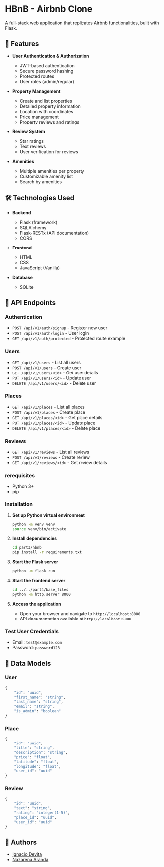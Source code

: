# HBnB - Airbnb Clone

A full-stack web application that replicates Airbnb functionalities, built with Flask.

## 🌟 Features

- **User Authentication & Authorization**
  - JWT-based authentication
  - Secure password hashing
  - Protected routes
  - User roles (admin/regular)

- **Property Management**
  - Create and list properties
  - Detailed property information
  - Location with coordinates
  - Price management
  - Property reviews and ratings

- **Review System**
  - Star ratings
  - Text reviews
  - User verification for reviews

- **Amenities**
  - Multiple amenities per property
  - Customizable amenity list
  - Search by amenities

## 🛠️ Technologies Used

- **Backend**
  - Flask (framework)
  - SQLAlchemy
  - Flask-RESTx (API documentation)
  - CORS

- **Frontend**
  - HTML
  - CSS
  - JavaScript (Vanilla)

- **Database**
  - SQLite

## 📝 API Endpoints

### Authentication
- `POST /api/v1/auth/signup` - Register new user
- `POST /api/v1/auth/login` - User login
- `GET /api/v1/auth/protected` - Protected route example

### Users
- `GET /api/v1/users` - List all users
- `POST /api/v1/users` - Create user
- `GET /api/v1/users/<id>` - Get user details
- `PUT /api/v1/users/<id>` - Update user
- `DELETE /api/v1/users/<id>` - Delete user

### Places
- `GET /api/v1/places` - List all places
- `POST /api/v1/places` - Create place
- `GET /api/v1/places/<id>` - Get place details
- `PUT /api/v1/places/<id>` - Update place
- `DELETE /api/v1/places/<id>` - Delete place

### Reviews
- `GET /api/v1/reviews` - List all reviews
- `POST /api/v1/reviews` - Create review
- `GET /api/v1/reviews/<id>` - Get review details

### rerequisites
- Python 3+
- pip

### Installation

1. **Set up Python virtual environment**
   ```bash
   python -m venv venv
   source venv/bin/activate
   ```

2. **Install dependencies**
   ```bash
   cd part3/hbnb
   pip install -r requirements.txt
   ```

3. **Start the Flask server**
   ```bash
   python -m flask run
   ```

4. **Start the frontend server**
   ```bash
   cd ../../part4/base_files
   python -m http.server 8000
   ```

5. **Access the application**
   - Open your browser and navigate to `http://localhost:8000`
   - API documentation available at `http://localhost:5000`

### Test User Credentials
- Email: `test@example.com`
- Password: `password123`

## 📝 Data Models

### User
```python
{
    "id": "uuid",
    "first_name": "string",
    "last_name": "string",
    "email": "string",
    "is_admin": "boolean"
}
```

### Place
```python
{
    "id": "uuid",
    "title": "string",
    "description": "string",
    "price": "float",
    "latitude": "float",
    "longitude": "float",
    "user_id": "uuid"
}
```

### Review
```python
{
    "id": "uuid",
    "text": "string",
    "rating": "integer(1-5)",
    "place_id": "uuid",
    "user_id": "uuid"
}
```

## 👥 Authors

- [Ignacio Devita](https://github.com/nyacho04)
- [Nazarena Aranda](https://github.com/nazarena-aranda)

